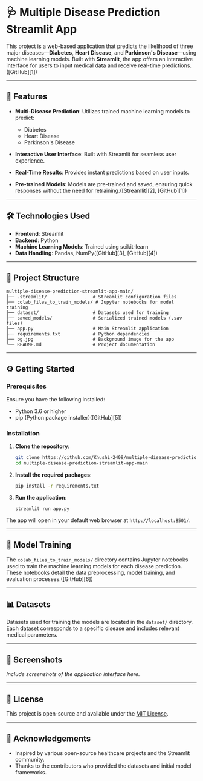 # 🩺 Multiple Disease Prediction Streamlit App

This project is a web-based application that predicts the likelihood of three major diseases—**Diabetes**, **Heart Disease**, and **Parkinson's Disease**—using machine learning models. Built with **Streamlit**, the app offers an interactive interface for users to input medical data and receive real-time predictions.([GitHub][1])

---

## 🚀 Features

* **Multi-Disease Prediction**: Utilizes trained machine learning models to predict:

  * Diabetes
  * Heart Disease
  * Parkinson's Disease
* **Interactive User Interface**: Built with Streamlit for seamless user experience.
* **Real-Time Results**: Provides instant predictions based on user inputs.
* **Pre-trained Models**: Models are pre-trained and saved, ensuring quick responses without the need for retraining.([Streamlit][2], [GitHub][1])

---

## 🛠️ Technologies Used

* **Frontend**: Streamlit
* **Backend**: Python
* **Machine Learning Models**: Trained using scikit-learn
* **Data Handling**: Pandas, NumPy([GitHub][3], [GitHub][4])

---

## 📁 Project Structure

```plaintext
multiple-disease-prediction-streamlit-app-main/
├── .streamlit/                 # Streamlit configuration files
├── colab_files_to_train_models/ # Jupyter notebooks for model training
├── dataset/                    # Datasets used for training
├── saved_models/               # Serialized trained models (.sav files)
├── app.py                      # Main Streamlit application
├── requirements.txt            # Python dependencies
├── bg.jpg                      # Background image for the app
└── README.md                   # Project documentation
```



---

## ⚙️ Getting Started

### Prerequisites

Ensure you have the following installed:

* Python 3.6 or higher
* pip (Python package installer)([GitHub][5])

### Installation

1. **Clone the repository**:

   ```bash
   git clone https://github.com/Khushi-2409/multiple-disease-prediction-streamlit-app-main.git
   cd multiple-disease-prediction-streamlit-app-main
   ```



2. **Install the required packages**:

   ```bash
   pip install -r requirements.txt
   ```



3. **Run the application**:

   ```bash
   streamlit run app.py
   ```



The app will open in your default web browser at `http://localhost:8501/`.

---

## 🧪 Model Training

The `colab_files_to_train_models/` directory contains Jupyter notebooks used to train the machine learning models for each disease prediction. These notebooks detail the data preprocessing, model training, and evaluation processes.([GitHub][6])

---

## 📊 Datasets

Datasets used for training the models are located in the `dataset/` directory. Each dataset corresponds to a specific disease and includes relevant medical parameters.

---

## 📸 Screenshots

*Include screenshots of the application interface here.*

---

## 📄 License

This project is open-source and available under the [MIT License](LICENSE).

---

## 🙌 Acknowledgements

* Inspired by various open-source healthcare projects and the Streamlit community.
* Thanks to the contributors who provided the datasets and initial model frameworks.
